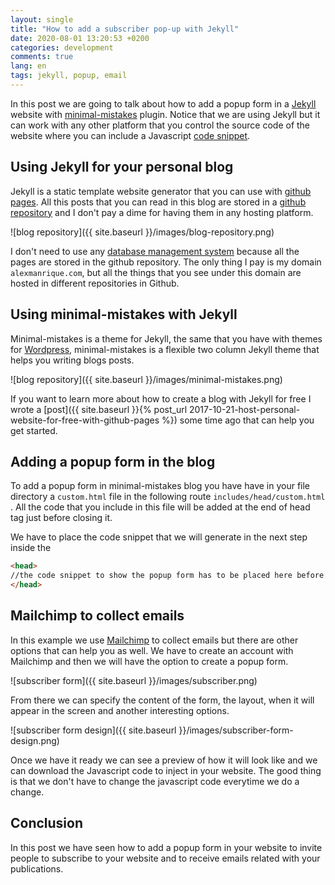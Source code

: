 ```yaml
---
layout: single
title: "How to add a subscriber pop-up with Jekyll"
date: 2020-08-01 13:20:53 +0200
categories: development
comments: true
lang: en
tags: jekyll, popup, email
---
```


In this post we are going to talk about how to add a popup form in a <a href="https://jekyllrb.com/">Jekyll</a> website with <a href="https://github.com/mmistakes/minimal-mistakes">minimal-mistakes</a> plugin. Notice that we are using Jekyll but it can work with any other platform that you control the source code of the website where you can include a Javascript <a href="https://en.wikipedia.org/wiki/Snippet_(programming)">code snippet</a>.

Using Jekyll for your personal blog
--------------------------------------
Jekyll is a static template website generator that you can use with <a href="https://pages.github.com/">github pages</a>. All this posts that you can read in this blog are stored in a <a href="https://github.com/alexmanrique/blog">github repository</a> and I don't pay a dime for having them in any hosting platform. 

![blog repository]({{ site.baseurl }}/images/blog-repository.png)

I don't need to use any <a href="https://en.wikipedia.org/wiki/Database">database management system</a> because all the pages are stored in the github repository. The only thing I pay is my domain `alexmanrique.com`, but all the things that you see under this domain are hosted in different repositories in Github.

Using minimal-mistakes with Jekyll
-----------------------------------
Minimal-mistakes is a theme for Jekyll, the same that you have with themes for <a href="wordpress.com">Wordpress</a>, minimal-mistakes is a flexible two column Jekyll theme that helps you writing blogs posts. 

![blog repository]({{ site.baseurl }}/images/minimal-mistakes.png)

If you want to learn more about how to create a blog with Jekyll for free I wrote a [post]({{ site.baseurl }}{% post_url 2017-10-21-host-personal-website-for-free-with-github-pages %}) some time ago that can help you get started.

Adding a popup form in the blog
--------------------------------------
To add a popup form in minimal-mistakes blog you have have in your file directory a `custom.html` file in the following route `includes/head/custom.html` . All the code that you include in this file will be added at the end of head tag just before closing it.

We have to place the code snippet that we will generate in the next step inside the 

```html
<head>
//the code snippet to show the popup form has to be placed here before this tag closes.
</head>
```  

Mailchimp to collect emails 
-----------------------------------
In this example we use <a href="https://mailchimp.com/">Mailchimp</a> to collect emails but there are other options that can help you as well. We have to create an account with Mailchimp and then we will have the option to create a popup form. 

![subscriber form]({{ site.baseurl }}/images/subscriber.png)

From there we can specify the content of the form, the layout, when it will appear in the screen and another interesting options. 

![subscriber form design]({{ site.baseurl }}/images/subscriber-form-design.png)

Once we have it ready we can see a preview of how it will look like and we can download the Javascript code to inject in your website. The good thing is that we don't have to change the javascript code everytime we do a change. 

Conclusion
-----------------------------------
In this post we have seen how to add a popup form in your website to invite people to subscribe to your website and to receive emails related with your publications.    





